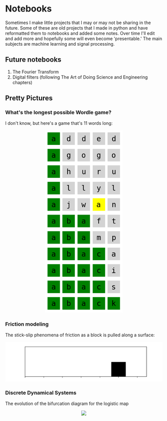 # Notebooks
Sometimes I make little projects that I may or may not be sharing in the future. Some of these are old projects that I made in python and have reformatted them to notebooks and added some notes. Over time I'll edit and add more and hopefully some will even become 'presentable.' The main subjects are machine learning and signal processing.

## Future notebooks
1. The Fourier Transform
2. Digital filters (following The Art of Doing Science and Engineering chapters)

## Pretty Pictures

### What's the longest possible Wordle game?
I don't know, but here's a game that's 11 words long:

<p align="center">
<img src="./The Longest Wordle/11 word wordle.PNG" alt="Wordle game: ADDED AGOGO AHURU ALLYL AJWAN ABAFT ABAMP ABACA ABACI ABACS ABACK" width="250"/> <br>
</p>

### Friction modeling
The stick-slip phenomena of friction as a block is pulled along a surface:

<p align="center">
<img src="https://raw.githubusercontent.com/dncoble/Notebooks/main/Modeling%20Slip-Stick%20Motion%20with%20the%20LuGre%20Friction%20Model/stribeck-animation.gif" width="600"/> <br>
</p>

### Discrete Dynamical Systems
The evolution of the bifurcation diagram for the logistic map
<p align="center">
<img src="https://raw.githubusercontent.com/dncoble/Notebooks/main/Discrete%20Dynamical%20Systems/bifurcation%20evolution.gif" width="600"/> <br>
</p>
